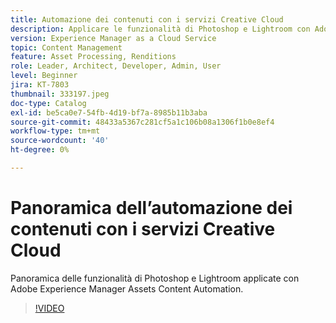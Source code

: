 ```yaml
---
title: Automazione dei contenuti con i servizi Creative Cloud
description: Applicare le funzionalità di Photoshop e Lightroom con Adobe Experience Manager Assets Content Automation.
version: Experience Manager as a Cloud Service
topic: Content Management
feature: Asset Processing, Renditions
role: Leader, Architect, Developer, Admin, User
level: Beginner
jira: KT-7803
thumbnail: 333197.jpeg
doc-type: Catalog
exl-id: be5ca0e7-54fb-4d19-bf7a-8985b11b3aba
source-git-commit: 48433a5367c281cf5a1c106b08a1306f1b0e8ef4
workflow-type: tm+mt
source-wordcount: '40'
ht-degree: 0%

---
```


# Panoramica dell’automazione dei contenuti con i servizi Creative Cloud

Panoramica delle funzionalità di Photoshop e Lightroom applicate con Adobe Experience Manager Assets Content Automation.

>[!VIDEO](https://video.tv.adobe.com/v/3416630?quality=12&learn=on&captions=ita)

